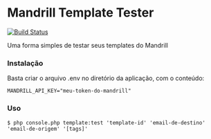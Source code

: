 # Mandrill Template Tester

[![Build Status](https://travis-ci.org/mrprompt/mandrill-template-tester.svg?branch=master)](https://travis-ci.org/mrprompt/mandrill-template-tester)

Uma forma simples de testar seus templates do Mandrill

### Instalação

Basta criar o arquivo .env no diretório da aplicação, com o conteúdo:

```
MANDRILL_API_KEY="meu-token-do-mandrill"
```

### Uso

```
$ php console.php template:test 'template-id' 'email-de-destino' 'email-de-origem' '[tags]'
```